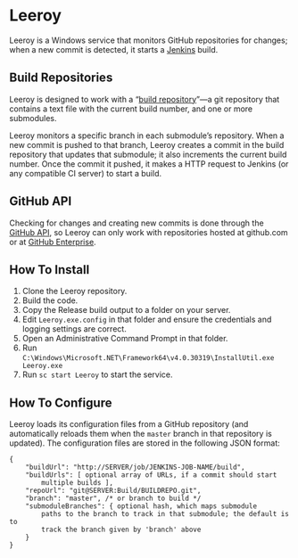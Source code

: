 # Leeroy

Leeroy is a Windows service that monitors GitHub repositories for changes;
when a new commit is detected, it starts a [Jenkins](http://jenkins-ci.org)
build.

## Build Repositories

Leeroy is designed to work with a &ldquo;[build repository](http://code.logos.com/blog/2012/11/building-code-at-logos-build-repositories.html)&rdquo;&mdash;a
git repository that contains a text file with the current build number,
and one or more submodules.

Leeroy monitors a specific branch in each submodule&rsquo;s repository.
When a new commit is pushed to that branch, Leeroy creates a commit in the
build repository that updates that submodule; it also increments the
current build number. Once the commit it pushed, it makes a HTTP request
to Jenkins (or any compatible CI server) to start a build.

## GitHub API

Checking for changes and creating new commits is done through the [GitHub
API](http://developer.github.com/v3/), so Leeroy can only work with
repositories hosted at github.com or at [GitHub Enterprise](https://enterprise.github.com/).

## How To Install

1. Clone the Leeroy repository.
2. Build the code.
3. Copy the Release build output to a folder on your server.
4. Edit `Leeroy.exe.config` in that folder and ensure the credentials and
   logging settings are correct.
5. Open an Administrative Command Prompt in that folder.
6. Run `C:\Windows\Microsoft.NET\Framework64\v4.0.30319\InstallUtil.exe
   Leeroy.exe`
7. Run `sc start Leeroy` to start the service.

## How To Configure

Leeroy loads its configuration files from a GitHub repository (and
automatically reloads them when the `master` branch in that repository is
updated). The configuration files are stored in the following JSON format:

```
{
    "buildUrl": "http://SERVER/job/JENKINS-JOB-NAME/build",
    "buildUrls": [ optional array of URLs, if a commit should start
        multiple builds ],
    "repoUrl": "git@SERVER:Build/BUILDREPO.git",
    "branch": "master", /* or branch to build */
    "submoduleBranches": { optional hash, which maps submodule
        paths to the branch to track in that submodule; the default is to
        track the branch given by 'branch' above
    }
}
```